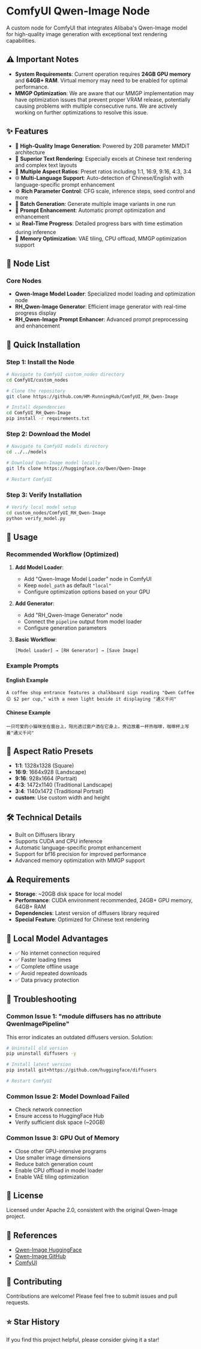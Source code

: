 # ComfyUI Qwen-Image Node

A custom node for ComfyUI that integrates Alibaba's Qwen-Image model for high-quality image generation with exceptional text rendering capabilities.

## ⚠️ Important Notes

- **System Requirements**: Current operation requires **24GB GPU memory** and **64GB+ RAM**. Virtual memory may need to be enabled for optimal performance.
- **MMGP Optimization**: We are aware that our MMGP implementation may have optimization issues that prevent proper VRAM release, potentially causing problems with multiple consecutive runs. We are actively working on further optimizations to resolve this issue.

## ✨ Features

- 🎨 **High-Quality Image Generation**: Powered by 20B parameter MMDiT architecture
- 📝 **Superior Text Rendering**: Especially excels at Chinese text rendering and complex text layouts
- 🎯 **Multiple Aspect Ratios**: Preset ratios including 1:1, 16:9, 9:16, 4:3, 3:4
- 🌐 **Multi-Language Support**: Auto-detection of Chinese/English with language-specific prompt enhancement
- ⚙️ **Rich Parameter Control**: CFG scale, inference steps, seed control and more
- 🚀 **Batch Generation**: Generate multiple image variants in one run
- 🔧 **Prompt Enhancement**: Automatic prompt optimization and enhancement
- 📊 **Real-Time Progress**: Detailed progress bars with time estimation during inference
- 💾 **Memory Optimization**: VAE tiling, CPU offload, MMGP optimization support

## 🔧 Node List

### Core Nodes
- **Qwen-Image Model Loader**: Specialized model loading and optimization node
- **RH_Qwen-Image Generator**: Efficient image generator with real-time progress display
- **RH_Qwen-Image Prompt Enhancer**: Advanced prompt preprocessing and enhancement

## 🚀 Quick Installation

### Step 1: Install the Node
```bash
# Navigate to ComfyUI custom_nodes directory
cd ComfyUI/custom_nodes

# Clone the repository
git clone https://github.com/HM-RunningHub/ComfyUI_RH_Qwen-Image

# Install dependencies
cd ComfyUI_RH_Qwen-Image
pip install -r requirements.txt
```

### Step 2: Download the Model
```bash
# Navigate to ComfyUI models directory
cd ../../models

# Download Qwen-Image model locally
git lfs clone https://huggingface.co/Qwen/Qwen-Image

# Restart ComfyUI
```

### Step 3: Verify Installation
```bash
# Verify local model setup
cd custom_nodes/ComfyUI_RH_Qwen-Image
python verify_model.py
```

## 📖 Usage

### Recommended Workflow (Optimized)

1. **Add Model Loader**:
   - Add "Qwen-Image Model Loader" node in ComfyUI
   - Keep `model_path` as default `"local"`
   - Configure optimization options based on your GPU

2. **Add Generator**:
   - Add "RH_Qwen-Image Generator" node
   - Connect the `pipeline` output from model loader
   - Configure generation parameters

3. **Basic Workflow**:
   ```
   [Model Loader] → [RH Generator] → [Save Image]
   ```

### Example Prompts

#### English Example
```
A coffee shop entrance features a chalkboard sign reading "Qwen Coffee 😊 $2 per cup," with a neon light beside it displaying "通义千问"
```

#### Chinese Example
```
一只可爱的小猫咪坐在窗台上，阳光透过窗户洒在它身上，旁边放着一杯热咖啡，咖啡杯上写着"通义千问"
```

## 📐 Aspect Ratio Presets

- **1:1**: 1328x1328 (Square)
- **16:9**: 1664x928 (Landscape)
- **9:16**: 928x1664 (Portrait)
- **4:3**: 1472x1140 (Traditional Landscape)
- **3:4**: 1140x1472 (Traditional Portrait)
- **custom**: Use custom width and height

## 🛠️ Technical Details

- Built on Diffusers library
- Supports CUDA and CPU inference
- Automatic language-specific prompt enhancement
- Support for bf16 precision for improved performance
- Advanced memory optimization with MMGP support

## ⚠️ Requirements

- **Storage**: ~20GB disk space for local model
- **Performance**: CUDA environment recommended, 24GB+ GPU memory, 64GB+ RAM
- **Dependencies**: Latest version of diffusers library required
- **Special Feature**: Optimized for Chinese text rendering



## 📁 Local Model Advantages

- ✅ No internet connection required
- ✅ Faster loading times
- ✅ Complete offline usage
- ✅ Avoid repeated downloads
- ✅ Data privacy protection

## 🔧 Troubleshooting

### Common Issue 1: "module diffusers has no attribute QwenImagePipeline"

This error indicates an outdated diffusers version. Solution:

```bash
# Uninstall old version
pip uninstall diffusers -y

# Install latest version
pip install git+https://github.com/huggingface/diffusers

# Restart ComfyUI
```

### Common Issue 2: Model Download Failed

- Check network connection
- Ensure access to HuggingFace Hub
- Verify sufficient disk space (~20GB)

### Common Issue 3: GPU Out of Memory

- Close other GPU-intensive programs
- Use smaller image dimensions
- Reduce batch generation count
- Enable CPU offload in model loader
- Enable VAE tiling optimization

## 📄 License

Licensed under Apache 2.0, consistent with the original Qwen-Image project.

## 🔗 References

- [Qwen-Image HuggingFace](https://huggingface.co/Qwen/Qwen-Image)
- [Qwen-Image GitHub](https://github.com/QwenLM/Qwen-Image)
- [ComfyUI](https://github.com/comfyanonymous/ComfyUI)

## 🤝 Contributing

Contributions are welcome! Please feel free to submit issues and pull requests.

## ⭐ Star History

If you find this project helpful, please consider giving it a star!